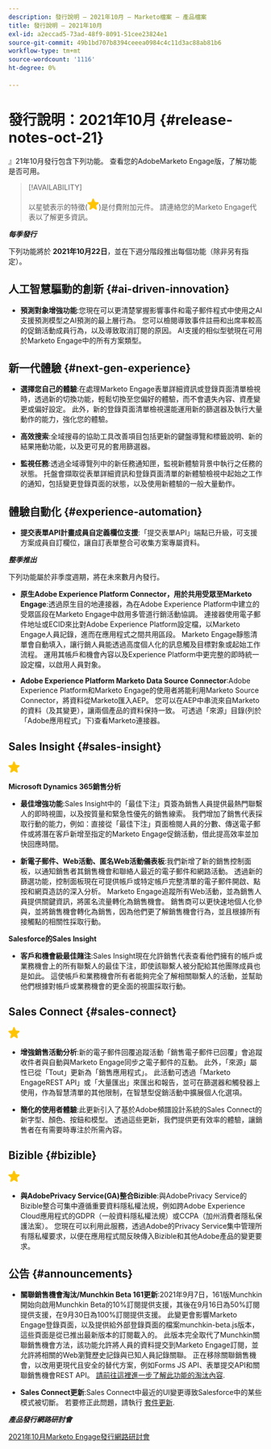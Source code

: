 ```yaml
---
description: 發行說明 — 2021年10月 — Marketo檔案 — 產品檔案
title: 發行說明 — 2021年10月
exl-id: a2eccad5-73ad-48f9-8091-51cee23824e1
source-git-commit: 49b1bd707b8394ceeea0984c4c11d3ac88ab81b6
workflow-type: tm+mt
source-wordcount: '1116'
ht-degree: 0%

---
```


# 發行說明：2021年10月 {#release-notes-oct-21}

』21年10月發行包含下列功能。 查看您的AdobeMarketo Engage版，了解功能是否可用。

>[!AVAILABILITY]
>
>以星號表示的特徵(![](assets/yellow-star.png))是付費附加元件。 請連絡您的Marketo Engage代表以了解更多資訊。

**_每季發行_**

下列功能將於 **2021年10月22日**，並在下週分階段推出每個功能（除非另有指定）。

## 人工智慧驅動的創新 {#ai-driven-innovation}

* **預測對象增強功能**:您現在可以更清楚掌握影響事件和電子郵件程式中使用之AI支援預測模型之AI預測的最上層行為。 您可以檢閱導致事件註冊和出席率較高的促銷活動成員行為，以及導致取消訂閱的原因。 AI支援的相似型號現在可用於Marketo Engage中的所有方案類型。

## 新一代體驗 {#next-gen-experience}

* **選擇您自己的體驗**:在處理Marketo Engage表單詳細資訊或登錄頁面清單檢視時，透過新的切換功能，輕鬆切換至您偏好的體驗，而不會遺失內容、資產變更或偏好設定。 此外，新的登錄頁面清單檢視還能運用新的篩選器及執行大量動作的能力，強化您的體驗。

* **高效搜索**:全域搜尋的協助工具改善項目包括更新的鍵盤導覽和標籤說明、新的結果捲動功能，以及更可見的套用篩選器。

* **監視任務**:透過全域導覽列中的新任務通知匣，監視新體驗背景中執行之任務的狀態。 托盤會擷取從表單詳細資訊和登錄頁面清單的新體驗檢視中起始之工作的通知，包括變更登錄頁面的狀態，以及使用新體驗的一般大量動作。

## 體驗自動化 {#experience-automation}

* **提交表單API計畫成員自定義欄位支援**:「提交表單API」端點已升級，可支援方案成員自訂欄位，讓自訂表單整合可收集方案專屬資料。

**_整季推出_**

下列功能屬於非季度週期，將在未來數月內發行。

* **原生Adobe Experience Platform Connector，用於共用受眾至Marketo Engage**:透過原生目的地連接器，為在Adobe Experience Platform中建立的受眾區段在Marketo Engage中啟用多管道行銷活動協調。 連接器使用電子郵件地址或ECID來比對Adobe Experience Platform設定檔，以Marketo Engage人員記錄，進而在應用程式之間共用區段。 Marketo Engage靜態清單會自動填入，讓行銷人員能透過高度個人化的訊息觸及目標對象或起始工作流程。 運用其帳戶和機會內容以及Experience Platform中更完整的即時統一設定檔，以啟用人員對象。

* **Adobe Experience Platform Marketo Data Source Connector**:Adobe Experience Platform和Marketo Engage的使用者將能利用Marketo Source Connector，將資料從Marketo匯入AEP。 您可以在AEP中串流來自Marketo的資料（及其變更），讓兩個產品的資料保持一致。 可透過「來源」目錄(列於「Adobe應用程式」下)查看Marketo連接器。

## Sales Insight {#sales-insight}

![（星號）](assets/yellow-star.png)

**Microsoft Dynamics 365銷售分析**

* **最佳增強功能**:Sales Insight中的「最佳下注」頁簽為銷售人員提供最熱門聯繫人的即時視圖，以及按質量和緊急性優先的銷售線索。 我們增加了銷售代表採取行動的能力，例如：直接從「最佳下注」頁面檢閱人員的分數、傳送電子郵件或將潛在客戶新增至指定的Marketo Engage促銷活動，借此提高效率並加快回應時間。

* **新電子郵件、Web活動、匿名Web活動儀表板**:我們新增了新的銷售控制面板，以通知銷售者其銷售機會和聯絡人最近的電子郵件和網路活動。 透過新的篩選功能，控制面板現在可提供帳戶或特定帳戶完整清單的電子郵件開啟、點按和網頁造訪的深入分析。 Marketo Engage追蹤所有Web活動，並為銷售人員提供關鍵資訊，將匿名流量轉化為銷售機會。 銷售商可以更快速地個人化參與，並將銷售機會轉化為銷售，因為他們更了解銷售機會行為，並且根據所有接觸點的相關性採取行動。

**Salesforce的Sales Insight**

* **客戶和機會級最佳賭注**:Sales Insight現在允許銷售代表查看他們擁有的帳戶或業務機會上的所有聯繫人的最佳下注，即使該聯繫人被分配給其他團隊成員也是如此。 這使帳戶和業務機會所有者能夠完全了解相關聯繫人的活動，並幫助他們根據對帳戶或業務機會的更全面的視圖採取行動。

## Sales Connect {#sales-connect}

![（星號）](assets/yellow-star.png)

* **增強銷售活動分析**:新的電子郵件回覆追蹤活動「銷售電子郵件已回覆」會追蹤收件者與自動與Marketo Engage同步之電子郵件的互動。 此外，「來源」屬性已從「Tout」更新為「銷售應用程式」。 此活動可透過「Marketo EngageREST API」或「大量匯出」來匯出和報告，並可在篩選器和觸發器上使用，作為智慧清單的其他限制，在智慧型促銷活動中擴展個人化選項。

* **簡化的使用者體驗**:此更新引入了基於Adobe頻譜設計系統的Sales Connect的新字型、顏色、按鈕和模型。 透過這些更新，我們提供更有效率的體驗，讓銷售者在有需要時專注於所需內容。

## Bizible {#bizible}

![](assets/yellow-star.png)

* **與AdobePrivacy Service(GA)整合Bizible**:與AdobePrivacy Service的Bizible整合可集中遵循重要資料隱私權法規，例如跨Adobe Experience Cloud應用程式的GDPR（一般資料隱私權法規）或CCPA（加州消費者隱私保護法案）。 您現在可以利用此服務，透過Adobe的Privacy Service集中管理所有隱私權要求，以便在應用程式間反映傳入Bizible和其他Adobe產品的變更要求。

## 公告 {#announcements}

* **關聯銷售機會淘汰/Munchkin Beta 161更新**:2021年9月7日，161版Munchkin開始向啟用Munchkin Beta的10%訂閱提供支援，其後在9月16日為50%訂閱提供支援，在9月30日為100%訂閱提供支援。 此變更會影響Marketo Engage登錄頁面，以及提供給外部登錄頁面的檔案munchkin-beta.js版本，這些頁面是從已推出最新版本的訂閱載入的。 此版本完全取代了Munchkin關聯銷售機會方法，該功能允許將人員的資料提交到Marketo Engage訂閱，並允許將相關的Web瀏覽歷史記錄與已知人員記錄關聯。 正在移除關聯銷售機會，以改用更現代且安全的替代方案，例如Forms JS API、表單提交API和關聯銷售機會REST API。 [請前往這裡進一步了解此功能的淘汰內容](https://developers.marketo.com/blog/deprecation-of-munchkin-associate-lead-method/).

* **Sales Connect更新**:Sales Connect中最近的UI變更導致Salesforce中的某些模式被切斷。 若要修正此問題，請執行 [套件更新](/help/marketo/product-docs/marketo-sales-connect/crm/salesforce-customization/sales-connect-customizations-for-crm.md).

**_產品發行網路研討會_**

[2021年10月Marketo Engage發行網路研討會](https://engage.marketo.com/October_Release_Webinar_On-Demand.html)
